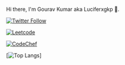 Hi there, I'm Gourav Kumar aka Luciferxgkp :wave:.

[![Twitter Follow](https://img.shields.io/twitter/follow/GouravK37913421?label=Follow)](https://twitter.com/intent/follow?screen_name=GouravK37913421)

[![Leetcode](https://img.shields.io/badge/Leetcode-Profile-blue)](https://leetcode.com/luciferxgkp/)

[![CodeChef](https://img.shields.io/badge/CodeChef-Profile-blue)](https://www.codechef.com/users/luciferxgkp)

[![Top Langs](https://github-readme-stats.vercel.app/api/top-langs/?username=luciferxgkp&layout=compact)]
